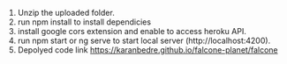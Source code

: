 1. Unzip the uploaded folder.
2. run npm install to install dependicies
3. install google cors extension and enable to access heroku API.
4. run npm start or ng serve to start local server (http://localhost:4200).
5. Depolyed code link https://karanbedre.github.io/falcone-planet/falcone
